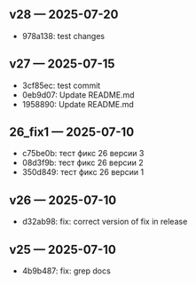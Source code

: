 ## v28 — 2025-07-20

- 978a138: test changes

## v27 — 2025-07-15

- 3cf85ec: test commit
- 0eb9d07: Update README.md
- 1958890: Update README.md

## 26_fix1 — 2025-07-10

- c75be0b: тест фикс 26 версии 3
- 08d3f9b: тест фикс 26 версии 2
- 350d849: тест фикс 26 версии 1

## v26 — 2025-07-10

- d32ab98: fix: correct version of fix in release

## v25 — 2025-07-10

- 4b9b487: fix: grep docs

